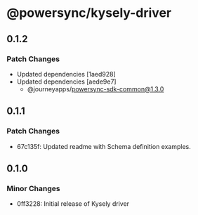 # @powersync/kysely-driver

## 0.1.2

### Patch Changes

- Updated dependencies [1aed928]
- Updated dependencies [aede9e7]
  - @journeyapps/powersync-sdk-common@1.3.0

## 0.1.1

### Patch Changes

- 67c135f: Updated readme with Schema definition examples.

## 0.1.0

### Minor Changes

- 0ff3228: Initial release of Kysely driver
